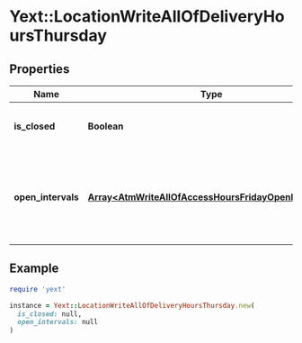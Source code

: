 # Yext::LocationWriteAllOfDeliveryHoursThursday

## Properties

| Name | Type | Description | Notes |
| ---- | ---- | ----------- | ----- |
| **is_closed** | **Boolean** | Indicates if the delivery hours are \&quot;closed\&quot; on Thursday. | [optional] |
| **open_intervals** | [**Array&lt;AtmWriteAllOfAccessHoursFridayOpenIntervals&gt;**](AtmWriteAllOfAccessHoursFridayOpenIntervals.md) | Contains the time intervals for which the Entity is delivering on Thursday. Note that if isClosed is set to true, \&quot;openIntervals\&quot; cannot be provided in an update. | [optional] |

## Example

```ruby
require 'yext'

instance = Yext::LocationWriteAllOfDeliveryHoursThursday.new(
  is_closed: null,
  open_intervals: null
)
```


